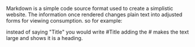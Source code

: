 Markdown is a simple code source format used to create a simplistic website. The information once rendered changes plain text into adjusted forms for viewing consumption. so for example:

instead of saying "Title" you would write #Title
adding the # makes the text large and shows it is a heading.
